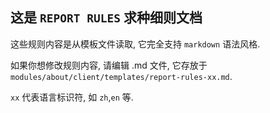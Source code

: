 ## 这是 `REPORT RULES` 求种细则文档

这些规则内容是从模板文件读取, 它完全支持 `markdown` 语法风格.

如果你想修改规则内容, 请编辑 .md 文件, 它存放于 `modules/about/client/templates/report-rules-xx.md`.

`xx` 代表语言标识符, 如 `zh`,`en` 等.